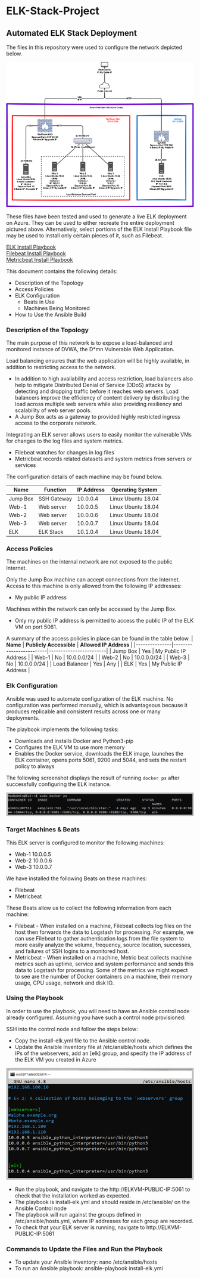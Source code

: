 # ELK-Stack-Project

## Automated ELK Stack Deployment

The files in this repository were used to configure the network depicted below.

<img src="https://github.com/UCB-CyberSecurity-Cohort5/elk-stack-project-TrunkMonk/blob/main/images/AzureDockerELKstack.png" style="max-width: 100%;"/>

These files have been tested and used to generate a live ELK deployment on Azure. They can be used to either recreate the entire deployment pictured above. Alternatively, select portions of the ELK Install Playbook file may be used to install only certain pieces of it, such as Filebeat.

  <a href="https://github.com/UCB-CyberSecurity-Cohort5/elk-stack-project-TrunkMonk/blob/main/playbooks/install-elk.yml">ELK Install Playbook</a></br>
  <a href="https://github.com/UCB-CyberSecurity-Cohort5/elk-stack-project-TrunkMonk/blob/main/playbooks/filebeat-playbook.yml">Filebeat Install Playbook</a></br>
  <a href="https://github.com/UCB-CyberSecurity-Cohort5/elk-stack-project-TrunkMonk/blob/main/playbooks/metricbeat-playbook.yml">Metricbeat Install Playbook</a></br>

This document contains the following details:
- Description of the Topology
- Access Policies
- ELK Configuration
  - Beats in Use
  - Machines Being Monitored
- How to Use the Ansible Build


### Description of the Topology

The main purpose of this network is to expose a load-balanced and monitored instance of DVWA, the D*mn Vulnerable Web Application.

Load balancing ensures that the web application will be highly available, in addition to restricting access to the network.
- In addition to high availability and access restriction, load balancers also help to mitigate Distributed Denial of Service (DDoS) attacks by detecting and dropping traffic before it reaches web servers. Load balancers improve the efficiency of content delivery by distributing the load across multiple web servers while also providing resiliency and scalability of web server pools.
- A Jump Box acts as a gateway to provided highly restricted ingress access to the corporate network.

Integrating an ELK server allows users to easily monitor the vulnerable VMs for changes to the log files and system metrics.
- Filebeat watches for changes in log files
- Metricbeat records related datasets and system metrics from servers or services

The configuration details of each machine may be found below.

| **Name** | **Function** | **IP Address** | **Operating System** |
|----------|--------------|----------------|----------------------|
| Jump Box | SSH Gateway  | 10.0.0.4       | Linux Ubuntu 18.04   |
| Web-1    | Web server   | 10.0.0.5       | Linux Ubuntu 18.04   |
| Web-2    | Web server   | 10.0.0.6       | Linux Ubuntu 18.04   |
| Web-3    | Web server   | 10.0.0.7       | Linux Ubuntu 18.04   |
| ELK      | ELK Stack    | 10.1.0.4       | Linux Ubuntu 18.04   |
### Access Policies

The machines on the internal network are not exposed to the public Internet. 

Only the Jump Box machine can accept connections from the Internet. Access to this machine is only allowed from the following IP addresses:
- My public IP address

Machines within the network can only be accessed by the Jump Box.
- Only my public IP address is permitted to access the public IP of the ELK VM on port 5061.

A summary of the access policies in place can be found in the table below.
| **Name**      | **Publicly Accessible** | **Allowed IP Address** |
|---------------|-------------------------|------------------------|
| Jump Box      | Yes                     | My Public IP Address   |
| Web-1         | No                      | 10.0.0.0/24            |
| Web-2         | No                      | 10.0.0.0/24            |
| Web-3         | No                      | 10.0.0.0/24            |
| Load Balancer | Yes                     | Any                    |
| ELK           | Yes                     | My Public IP Address   |

### Elk Configuration

Ansible was used to automate configuration of the ELK machine. No configuration was performed manually, which is advantageous because it produces replicable and consistent results across one or many deployments.

The playbook implements the following tasks:
- Downloads and installs Docker and Python3-pip
- Configures the ELK VM to use more memory
- Enables the Docker service, downloads the ELK image, launches the ELK container, opens ports 5061, 9200 and 5044, and sets the restart policy to always

The following screenshot displays the result of running `docker ps` after successfully configuring the ELK instance.

<img src="https://github.com/UCB-CyberSecurity-Cohort5/elk-stack-project-TrunkMonk/blob/main/images/docker_ps_output.png" style="max-width: 100%;"/>

### Target Machines & Beats
This ELK server is configured to monitor the following machines:
- Web-1 10.0.0.5
- Web-2 10.0.0.6
- Web-3 10.0.0.7

We have installed the following Beats on these machines:
- Filebeat
- Metricbeat

These Beats allow us to collect the following information from each machine:
- Filebeat - When installed on a machine, Filebeat collects log files on the host then forwards the data to Logstash for processing.  For example, we can use Filebeat to gather authentication logs from the file system to more easily analyze the volume, frequency, source location, successes, and failures of SSH logins to a monitored host.
- Metricbeat - When installed on a machine, Metric beat collects machine metrics such as uptime, service and system performance and sends this data to Logstash for processing.   Some of the metrics we might expect to see are the number of Docker containers on a machine, their memory usage, CPU usage, network and disk IO.

### Using the Playbook
In order to use the playbook, you will need to have an Ansible control node already configured. Assuming you have such a control node provisioned: 

SSH into the control node and follow the steps below:
- Copy the install-elk.yml file to the Ansible control node.
- Update the Ansible Inventory file at /etc/ansible/hosts which defines the IPs of the webservers, add an [elk] group, and specify the IP address of the ELK VM you created in Azure
<img src="https://github.com/UCB-CyberSecurity-Cohort5/elk-stack-project-TrunkMonk/blob/main/images/Ansible_hosts_file.png" style="max-width: 100%;"/>

- Run the playbook, and navigate to the http://ELKVM-PUBLIC-IP:5061 to check that the installation worked as expected.
- The playbook is install-elk.yml and should reside in /etc/ansible/ on the Ansible Control node
- The playbook will run against the groups defined in /etc/ansible/hosts.yml, where IP addresses for each group are recorded.
- To check that your ELK server is running, navigate to http://ELKVM-PUBLIC-IP:5061

### Commands to Update the Files and Run the Playbook
- To update your Ansible Inventory:  nano /etc/ansible/hosts
- To run an Ansible playbook:  ansible-playbook install-elk.yml
